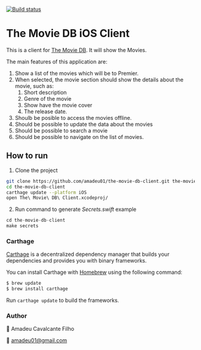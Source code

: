 [![Build status](https://build.appcenter.ms/v0.1/apps/bc4775f1-1a4d-4676-ad6f-7e038cd690e8/branches/production/badge)](https://appcenter.ms)

# The Movie DB iOS Client

This is a client for [The Movie DB](www.themoviedb.org). It will show the Movies.

The main features of this application are:

1. Show a list of the movies which will be to Premier.
2. When selected, the movie section should show the details about the movie, such as:
    1. Short description
    2. Genre of the movie
    3. Show have the movie cover
    4. The release date.
3. Shoulb be posible to access the movies offline.
4. Should be possible to update the data about the movies
5. Should be possible to search a movie
6. Should be possible to navigate on the list of movies.


## How to run

1. Clone the project

```bash
git clone https://github.com/amadeu01/the-movie-db-client.git the-movie-db-client
cd the-movie-db-client
carthage update --platform iOS
open The\ Movie\ DB\ Client.xcodeproj/
```

2. Run command to generate *Secrets.swift* example

```swift
cd the-movie-db-client
make secrets
```

### Carthage

[Carthage](https://github.com/Carthage/Carthage) is a decentralized dependency manager that builds your dependencies and provides you with binary frameworks.

You can install Carthage with [Homebrew](http://brew.sh/) using the following command:

```bash
$ brew update
$ brew install carthage
```

Run `carthage update` to build the frameworks.


### Author

:name_badge: Amadeu Cavalcante Filho

:email: amadeu01@gmail.com 
